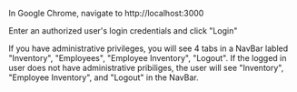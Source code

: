 In Google Chrome, navigate to http://localhost:3000

Enter an authorized user's login credentials and click "Login"

If you have administrative privileges, you will see 4 tabs in a NavBar labled "Inventory", "Employees", "Employee Inventory", "Logout". If the logged in user does not have administrative pribiliges, the user will see "Inventory", "Employee Inventory", and "Logout" in the NavBar.
